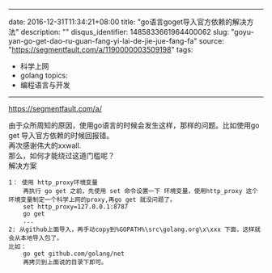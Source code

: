 
---
date: 2016-12-31T11:34:21+08:00
title: "go语言goget导入官方依赖的解决方法"
description: ""
disqus_identifier: 1485833661964400062
slug: "goyu-yan-go-get-dao-ru-guan-fang-yi-lai-de-jie-jue-fang-fa"
source: "https://segmentfault.com/a/1190000003509198"
tags: 
- 科学上网 
- golang 
topics:
- 编程语言与开发
---

https://segmentfault.com/a/

由于众所周知的原因，使用go语言的时候会发生这样，那样的问题。比如使用go
get 导入官方依赖的时候回报错。\
再次感谢伟大的xxwall.\
那么，如何才能绕过这道门槛呢？\
解决方案

    1： 使用 http_proxy环境变量
        再执行 go get 之前，先使用 set 命令设置一下 环境变量，使用http_proxy 这个环境变量制定一个科学上网的proxy,再go get 就没问题了。
        set http_proxy=127.0.0.1:8787
        go get 
        ...
    2: 从github上面导入，再手动copy到%GOPATH%\src\golang.org\x\xxx 下面，这样就会从本地导入包了。
    比如：
        go get github.com/golang/net
        再拷贝到上面说的目录下即可。
        

